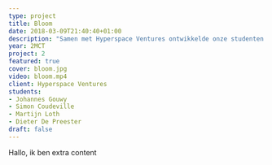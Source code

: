 ```yaml
---
type: project
title: Bloom
date: 2018-03-09T21:40:40+01:00
description: "Samen met Hyperspace Ventures ontwikkelde onze studenten een IOT app die het verlichtingsproduct Bloom slim maakt."
year: 2MCT
project: 2
featured: true
cover: bloom.jpg
video: bloom.mp4
client: Hyperspace Ventures
students:
- Johannes Gouwy
- Simon Coudeville
- Martijn Loth
- Dieter De Preester
draft: false
---
```


Hallo, ik ben extra content

